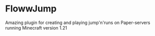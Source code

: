 # FlowwJump
Amazing plugin for creating and playing jump'n'runs on Paper-servers running Minecraft version 1.21
